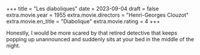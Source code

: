 +++
title = "Les diaboliques"
date = 2023-09-04
draft = false
extra.movie.year = 1955
extra.movie.directors = "Henri-Georges Clouzot"
extra.movie.en_title = "Diabolique"
extra.movie.rating = 4
+++

Honestly, I would be more scared by that retired detective that keeps popping up unannounced and suddenly sits at your bed in the middle of the night.<!-- more -->